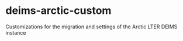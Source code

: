deims-arctic-custom
===================

Customizations for the migration and settings of the Arctic LTER DEIMS instance
